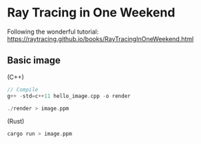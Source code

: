 # Ray Tracing in One Weekend
Following the wonderful tutorial: https://raytracing.github.io/books/RayTracingInOneWeekend.html

## Basic image

(C++)
```c++
// Compile
g++ -std=c++11 hello_image.cpp -o render

./render > image.ppm
```

(Rust)
```rust
cargo run > image.ppm
```
